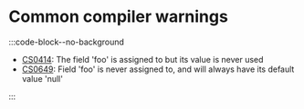 # Common compiler warnings
:::code-block--no-background  

- [CS0414](Compiler%20Warnings/CS0414.md): The field 'foo' is assigned to but its value is never used
- [CS0649](Compiler%20Warnings/CS0649.md): Field 'foo' is never assigned to, and will always have its default value 'null'

:::
